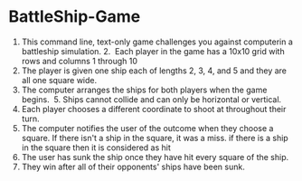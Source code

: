 # BattleShip-Game
1. This command line, text-only game challenges you against computerin a battleship simulation.
2.  Each player in the game has a 10x10 grid with rows and columns 1 through 10
3. The player is given one ship each of lengths 2, 3, 4, and 5 and they are all one square wide.
4. The computer arranges the ships for both players when the game begins. 
5. Ships cannot collide and can only be horizontal or vertical.
7. Each player chooses a different coordinate to shoot at throughout their turn.
8. The computer notifies the user of the outcome when they choose a square. If there isn't a ship in the square, it was a miss. if there is a ship in the square then it is considered as hit
9. The user has sunk the ship once they have hit every square of the ship. 
10. They win after all of their opponents' ships have been sunk.
